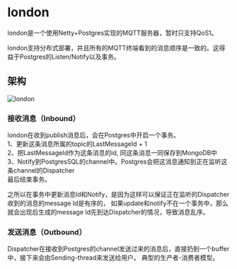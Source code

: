 # london
london是一个使用Netty+Postgres实现的MQTT服务器，暂时只支持QoS1。

london支持分布式部署，并且所有的MQTT终端看到的消息顺序是一致的。这得益于Postgres的Listen/Notify以及事务。

## 架构
![london](https://raw.githubusercontent.com/linyuhe/london/master/doc/london.png)

### 接收消息（Inbound）
london在收到publish消息后，会在Postgres中开启一个事务。<br/>
1、更新这条消息所属的topic的LastMessageId + 1<br/>
2、把LastMessageId作为这条消息的id, 同这条消息一同保存到MongoDB中<br/>
3、Notify到PostgresSQL的channel中。Postgres会把这消息通知到正在监听这条channel的Dispatcher<br/>
最后结束事务。<br/>

之所以在事务中更新消息Id和Notify，是因为这样可以保证正在监听的Dispatcher收到的消息的message Id是有序的，
如果update和notify不在一个事务中，那么就会出现后生成的message Id先到达Dispatcher的情况，导致消息乱序。

### 发送消息（Outbound）
Dispatcher在接收到Postgres的channel发送过来的消息后，直接扔到一个buffer中，接下来会由Sending-thread来发送给用户。
典型的生产者-消费者模型。